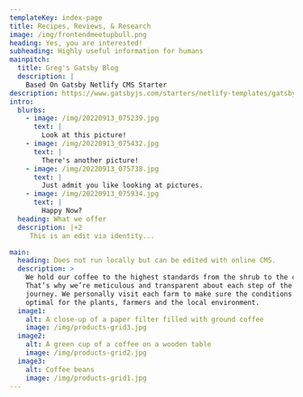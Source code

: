 ```yaml
---
templateKey: index-page
title: Recipes, Reviews, & Research
image: /img/frontendmeetupbull.png
heading: Yes, you are interested!
subheading: Highly useful information for humans
mainpitch:
  title: Greg's Gatsby Blog
  description: |
    Based On Gatsby Netlify CMS Starter
description: https://www.gatsbyjs.com/starters/netlify-templates/gatsby-starter-netlify-cms/
intro:
  blurbs:
    - image: /img/20220913_075239.jpg
      text: |
        Look at this picture!
    - image: /img/20220913_075432.jpg
      text: |
        There's another picture!
    - image: /img/20220913_075738.jpg
      text: |
        Just admit you like looking at pictures.
    - image: /img/20220913_075934.jpg
      text: |
        Happy Now?
  heading: What we offer
  description: |+2
     This is an edit via identity...

main:
  heading: Does not run locally but can be edited with online CMS.
  description: >
    We hold our coffee to the highest standards from the shrub to the cup.
    That’s why we’re meticulous and transparent about each step of the coffee’s
    journey. We personally visit each farm to make sure the conditions are
    optimal for the plants, farmers and the local environment.
  image1:
    alt: A close-up of a paper filter filled with ground coffee
    image: /img/products-grid3.jpg
  image2:
    alt: A green cup of a coffee on a wooden table
    image: /img/products-grid2.jpg
  image3:
    alt: Coffee beans
    image: /img/products-grid1.jpg
---
```

